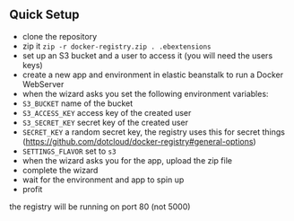 ## Quick Setup

 * clone the repository
 * zip it ```zip -r docker-registry.zip . .ebextensions```
 * set up an S3 bucket and a user to access it (you will need the users keys)
 * create a new app and environment in elastic beanstalk to run a Docker WebServer
 * when the wizard asks you set the following environment variables:
  * ```S3_BUCKET``` name of the bucket
  * ```S3_ACCESS_KEY``` access key of the created user
  * ```S3_SECRET_KEY``` secret key of the created user
  * ```SECRET_KEY``` a random secret key, the registry uses this for secret things (https://github.com/dotcloud/docker-registry#general-options)
  * ```SETTINGS_FLAVOR``` set to `s3`
 * when the wizard asks you for the app, upload the zip file
 * complete the wizard
 * wait for the environment and app to spin up
 * profit
 
the registry will be running on port 80 (not 5000)
 
 
 
